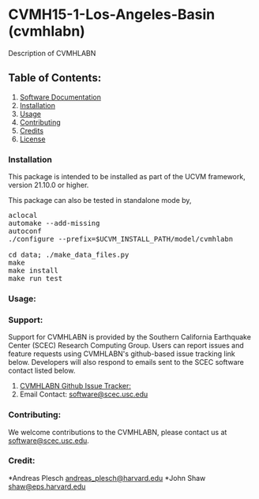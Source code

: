 # CVMH15-1-Los-Angeles-Basin (cvmhlabn)
Description of CVMHLABN

## Table of Contents:
1. [Software Documentation](https://github.com/SCECcode/cvmhlabn/wiki)
2. [Installation](#installation)
3. [Usage](#usage)
4. [Contributing](#contributing)
5. [Credits](#credit)
6. [License](#license)

### Installation
This package is intended to be installed as part of the UCVM framework,
version 21.10.0 or higher. 

This package can also be tested in standalone mode by,

<pre>
aclocal
automake --add-missing
autoconf
./configure --prefix=$UCVM_INSTALL_PATH/model/cvmhlabn 

cd data; ./make_data_files.py 
make
make install
make run_test
</pre>

### Usage:


### Support:
Support for CVMHLABN is provided by the Southern California Earthquake Center
(SCEC) Research Computing Group.  Users can report issues and feature requests 
using CVMHLABN's github-based issue tracking link below. Developers will also 
respond to emails sent to the SCEC software contact listed below.
1. [CVMHLABN Github Issue Tracker:](https://github.com/SCECcode/cvmhlabn/issues)
2. Email Contact: software@scec.usc.edu

### Contributing:
We welcome contributions to the CVMHLABN, please contact us at software@scec.usc.edu.

### Credit:
*Andreas Plesch <andreas_plesch@harvard.edu>
*John Shaw <shaw@eps.harvard.edu>

